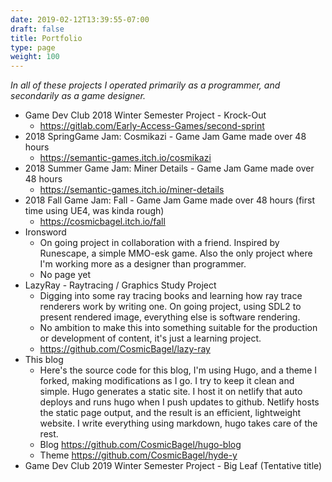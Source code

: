 ```yaml
---
date: 2019-02-12T13:39:55-07:00
draft: false
title: Portfolio
type: page
weight: 100
---
```


*In all of these projects I operated primarily as a programmer, and secondarily as a game designer.*

- Game Dev Club 2018 Winter Semester Project - Krock-Out
  - https://gitlab.com/Early-Access-Games/second-sprint
- 2018 SpringGame Jam: Cosmikazi - Game Jam Game made over 48 hours
  - https://semantic-games.itch.io/cosmikazi
- 2018 Summer Game Jam: Miner Details - Game Jam Game made over 48 hours
  - https://semantic-games.itch.io/miner-details
- 2018 Fall Game Jam: Fall - Game Jam Game made over 48 hours (first time using UE4, was kinda rough)
  - https://cosmicbagel.itch.io/fall
- Ironsword
  - On going project in collaboration with a friend. Inspired by Runescape, a simple MMO-esk game.  Also the only project where I'm working more as a designer than programmer.
  - No page yet
- LazyRay - Raytracing / Graphics Study Project
  - Digging into some ray tracing books and learning how ray trace renderers work by writing one. On going project, using SDL2 to present rendered image, everything else is software rendering.
  - No ambition to make this into something suitable for the production or development of content, it's just a learning project.
  - https://github.com/CosmicBagel/lazy-ray
- This blog
  - Here's the source code for this blog, I'm using Hugo, and a theme I forked, making modifications as I go. I try to keep it clean and simple. Hugo generates a static site. I host it on netlify that auto deploys and runs hugo when I push updates to github. Netlify hosts the static page output, and the result is an efficient, lightweight website. I write everything using markdown, hugo takes care of the rest.
  - Blog https://github.com/CosmicBagel/hugo-blog
  - Theme https://github.com/CosmicBagel/hyde-y
- Game Dev Club 2019 Winter Semester Project - Big Leaf (Tentative title)